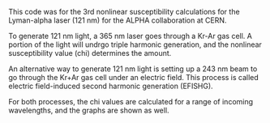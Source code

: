 This code was for the 3rd nonlinear susceptibility calculations for the Lyman-alpha laser (121 nm) for the ALPHA collaboration at CERN.  

To generate 121 nm light, a 365 nm laser goes through a Kr-Ar gas cell.  A portion of the light will undrgo triple harmonic generation, 
and the nonlinear susceptibility value (chi) determines the amount.

An alternative way to generate 121 nm light is setting up a 243 nm beam to go through the Kr+Ar gas cell under an electric field.  This
process is called electric field-induced second harmonic generation (EFISHG). 

For both processes, the chi values are calculated for a range of incoming wavelengths, and the graphs are shown as well.
